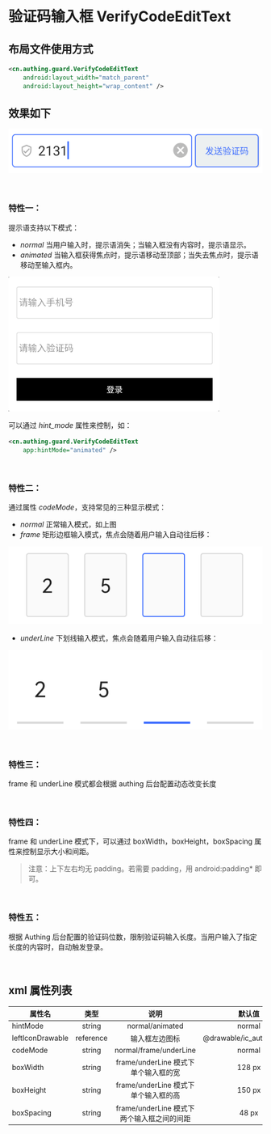 # 验证码输入框 VerifyCodeEditText

## 布局文件使用方式

```xml
<cn.authing.guard.VerifyCodeEditText
    android:layout_width="match_parent"
    android:layout_height="wrap_content" />
```

## 效果如下

![](./images/vcet_normal.png)

<br>

### 特性一：
提示语支持以下模式：

* *normal* 当用户输入时，提示语消失；当输入框没有内容时，提示语显示。
* *animated* 当输入框获得焦点时，提示语移动至顶部；当失去焦点时，提示语移动至输入框内。

![](./gif/animated_hint.gif)

可以通过 *hint_mode* 属性来控制，如：
```xml
<cn.authing.guard.VerifyCodeEditText
    app:hintMode="animated" />
```

<br>

### 特性二：

通过属性 *codeMode*，支持常见的三种显示模式：

* *normal* 正常输入模式，如上图
* *frame* 矩形边框输入模式，焦点会随着用户输入自动往后移：

![](./images/vc_frame.png)

* *underLine* 下划线输入模式，焦点会随着用户输入自动往后移：

![](./images/vc_underline.png)


<br>

### 特性三：

frame 和 underLine 模式都会根据 authing 后台配置动态改变长度

<br>

### 特性四：

frame 和 underLine 模式下，可以通过 boxWidth，boxHeight，boxSpacing 属性来控制显示大小和间距。

>注意：上下左右均无 padding。若需要 padding，用 android:padding* 即可。

<br>

### 特性五：
根据 Authing 后台配置的验证码位数，限制验证码输入长度。当用户输入了指定长度的内容时，自动触发登录。

<br>

## xml 属性列表

| 属性名                     | 类型 | 说明 | 默认值 |
| ----------------------- |:--------:| :------:| :-----: |
|  hintMode     |    string    |  normal/animated   |    normal   |
|  leftIconDrawable     |    reference    |   输入框左边图标   |    @drawable/ic_authing_user   |
|  codeMode     |    string    |  normal/frame/underLine   |    normal   |
|  boxWidth     |    string    |  frame/underLine 模式下单个输入框的宽   |    128 px   |
|  boxHeight     |    string    |  frame/underLine 模式下单个输入框的高   |    150 px   |
|  boxSpacing     |    string    |  frame/underLine 模式下两个输入框之间的间距   |    48 px   |
